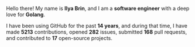 Hello there! My name is **Ilya Brin**, and I am a **software engineer** with a deep love for **Golang**.

I have been using GitHub for the past **14 years**, and during that time, I have made **5213** contributions, opened **282** issues, submitted **168** pull requests, and contributed to **17** open-source projects.
